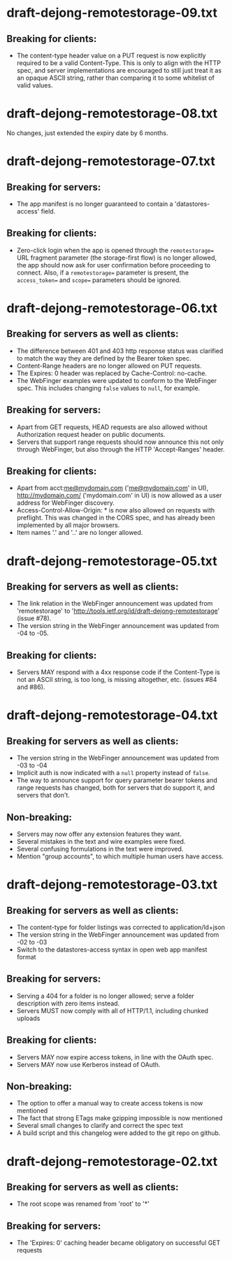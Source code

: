 # draft-dejong-remotestorage-09.txt

## Breaking for clients:
* The content-type header value on a PUT request is now explicitly required
  to be a valid Content-Type. This is only to align with the HTTP spec, and
  server implementations are encouraged to still just treat it as an opaque
  ASCII string, rather than comparing it to some whitelist of valid values.

# draft-dejong-remotestorage-08.txt

No changes, just extended the expiry date by 6 months.

# draft-dejong-remotestorage-07.txt

## Breaking for servers:
* The app manifest is no longer guaranteed to contain a 'datastores-access'
  field.

## Breaking for clients:
* Zero-click login when the app is opened through the `remotestorage=` URL
  fragment parameter (the storage-first flow) is no longer allowed, the app
  should now ask for user confirmation before proceeding to connect. Also, if a
  `remotestorage=` parameter is present, the `access_token=` and `scope=`
  parameters should be ignored.

# draft-dejong-remotestorage-06.txt

## Breaking for servers as well as clients:
* The difference between 401 and 403 http response status was clarified to match
  the way they are defined by the Bearer token spec.
* Content-Range headers are no longer allowed on PUT requests.
* The Expires: 0 header was replaced by Cache-Control: no-cache.
* The WebFinger examples were updated to conform to the WebFinger spec. This
  includes changing `false` values to `null`, for example.

## Breaking for servers:
* Apart from GET requests, HEAD requests are also allowed without Authorization
  request header on public documents.
* Servers that support range requests should now announce this not only through
  WebFinger, but also through the HTTP 'Accept-Ranges' header.

## Breaking for clients:
* Apart from acct:me@mydomain.com ('me@mydomain.com' in UI), http://mydomain.com/
  ('mydomain.com' in UI) is now allowed as a user address for WebFinger discovery.
* Access-Control-Allow-Origin: * is now also allowed on requests with preflight.
  This was changed in the CORS spec, and has already been implemented by all major
  browsers.
* Item names '.' and '..' are no longer allowed.

# draft-dejong-remotestorage-05.txt

## Breaking for servers as well as clients:
* The link relation in the WebFinger announcement was updated from 'remotestorage'
  to 'http://tools.ietf.org/id/draft-dejong-remotestorage' (issue #78).
* The version string in the WebFinger announcement was updated from -04 to -05.

## Breaking for clients:
* Servers MAY respond with a 4xx response code if the Content-Type is not an
  ASCII string, is too long, is missing altogether, etc. (issues #84
  and #86).

# draft-dejong-remotestorage-04.txt

## Breaking for servers as well as clients:
* The version string in the WebFinger announcement was updated from -03 to -04
* Implicit auth is now indicated with a `null` <auth-dialog> property instead of `false`.
* The way to announce support for query parameter bearer tokens and range requests has changed, both for servers that do support it, and servers that don't.

## Non-breaking:
* Servers may now offer any extension features they want.
* Several mistakes in the text and wire examples were fixed.
* Several confusing formulations in the text were improved.
* Mention "group accounts", to which multiple human users have access.

# draft-dejong-remotestorage-03.txt

## Breaking for servers as well as clients:
* The content-type for folder listings was corrected to application/ld+json
* The version string in the WebFinger announcement was updated from -02 to -03
* Switch to the datastores-access syntax in open web app manifest format

## Breaking for servers:
* Serving a 404 for a folder is no longer allowed; serve a folder description with zero items instead.
* Servers MUST now comply with all of HTTP/1.1, including chunked uploads

## Breaking for clients:
* Servers MAY now expire access tokens, in line with the OAuth spec.
* Servers MAY now use Kerberos instead of OAuth.

## Non-breaking:
* The option to offer a manual way to create access tokens is now mentioned
* The fact that strong ETags make gzipping impossible is now mentioned
* Several small changes to clarify and correct the spec text
* A build script and this changelog were added to the git repo on github.

# draft-dejong-remotestorage-02.txt

## Breaking for servers as well as clients:
* The root scope was renamed from 'root' to '*'

## Breaking for servers:
* The 'Expires: 0' caching header became obligatory on successful GET requests
